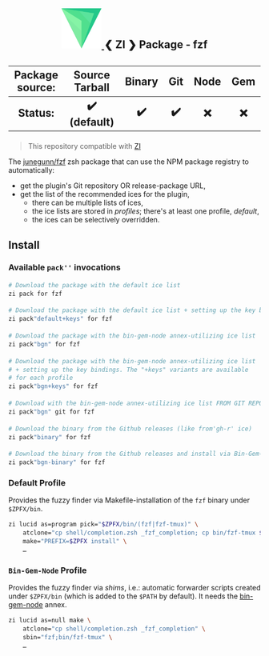 <h2 align="center">
  <a href="https://github.com/z-shell/zi">
    <img src="https://github.com/z-shell/zi/raw/main/docs/images/logo.svg" alt="Logo" width="80" height="80">
  </a>
❮ ZI ❯ Package - fzf
</h2>

<h2 align="center">
  
| **Package source:** |        Source Tarball        |       Binary       |        Git         | Node | Gem |
| :-----------------: | :--------------------------: | :----------------: | :----------------: | :--: | :-: |
|     **Status:**     | :heavy_check_mark: (default) | :heavy_check_mark: | :heavy_check_mark: | :x:  | :x: |

</h2>

> This repository compatible with [ZI](https://github.com/z-shell-zi)

The [junegunn/fzf](https://github.com/junegunn/fzf) zsh package that can use the NPM package registry to automatically:

- get the plugin's Git repository OR release-package URL,
- get the list of the recommended ices for the plugin,
  - there can be multiple lists of ices,
  - the ice lists are stored in _profiles_; there's at least one profile, _default_,
  - the ices can be selectively overridden.

## Install

### Available `pack''` invocations

```zsh
# Download the package with the default ice list
zi pack for fzf

# Download the package with the default ice list + setting up the key bindings
zi pack"default+keys" for fzf

# Download the package with the bin-gem-node annex-utilizing ice list
zi pack"bgn" for fzf

# Download the package with the bin-gem-node annex-utilizing ice list
# + setting up the key bindings. The "+keys" variants are available
# for each profile
zi pack"bgn+keys" for fzf

# Download with the bin-gem-node annex-utilizing ice list FROM GIT REPOSITORY
zi pack"bgn" git for fzf

# Download the binary from the Github releases (like from'gh-r' ice)
zi pack"binary" for fzf

# Download the binary from the Github releases and install via Bin-Gem-Node shims
zi pack"bgn-binary" for fzf
```

### Default Profile

Provides the fuzzy finder via Makefile-installation of the `fzf` binary under
`$ZPFX/bin`.

```zsh
zi lucid as=program pick="$ZPFX/bin/(fzf|fzf-tmux)" \
    atclone="cp shell/completion.zsh _fzf_completion; cp bin/fzf-tmux $ZPFX/bin" \
    make="PREFIX=$ZPFX install" \
    …
```

### `Bin-Gem-Node` Profile

Provides the fuzzy finder via _shims_, i.e.: automatic forwarder scripts created
under `$ZPFX/bin` (which is added to the `$PATH` by default). It needs the
[bin-gem-node](https://github.com/z-shell/z-a-bin-gem-node) annex.

```zsh
zi lucid as=null make \
    atclone="cp shell/completion.zsh _fzf_completion" \
    sbin="fzf;bin/fzf-tmux" \
    …
```
